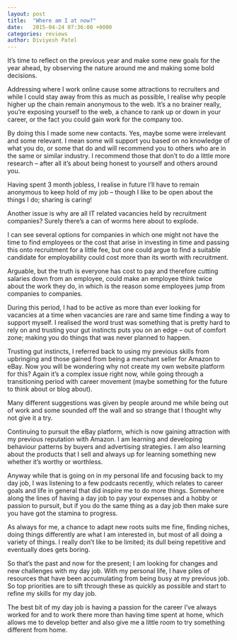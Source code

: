 ```yaml
---
layout: post
title:  "Where am I at now?"
date:   2015-04-24 07:36:00 +0000
categories: reviews
author: Diviyesh Patel
---
```


It’s time to reflect on the previous year and make some new goals for the year ahead, by observing the nature around me and making some bold decisions.

Addressing where I work online cause some attractions to recruiters and while I could stay away from this as much as possible, I realise why people higher up the chain remain anonymous to the web. It’s a no brainer really, you’re exposing yourself to the web, a chance to rank up or down in your career, or the fact you could gain work for the company too.

By doing this I made some new contacts. Yes, maybe some were irrelevant and some relevant. I mean some will support you based on no knowledge of what you do, or some that do and will recommend you to others who are in the same or similar industry. I recommend those that don’t to do a little more research – after all it’s about being honest to yourself and others around you.

Having spent 3 month jobless, I realise in future I’ll have to remain anonymous to keep hold of my job – though I like to be open about the things I do; sharing is caring!

Another issue is why are all IT related vacancies held by recruitment companies? Surely there’s a can of worms here about to explode.

I can see several options for companies in which one might not have the time to find employees or the cost that arise in investing in time and passing this onto recruitment for a little fee, but one could argue to find a suitable candidate for employability could cost more than its worth with recruitment.

Arguable, but the truth is everyone has cost to pay and therefore cutting salaries down from an employee, could make an employee think twice about the work they do, in which is the reason some employees jump from companies to companies.

During this period, I had to be active as more than ever looking for vacancies at a time when vacancies are rare and same time finding a way to support myself. I realised the word trust was something that is pretty hard to rely on and trusting your gut instincts puts you on an edge – out of comfort zone; making you do things that was never planned to happen.

Trusting gut instincts, I referred back to using my previous skills from upbringing and those gained from being a merchant seller for Amazon to eBay. Now you will be wondering why not create my own website platform for this? Again it’s a complex issue right now, while going through a transitioning period with career movement (maybe something for the future to think about or blog about).

Many different suggestions was given by people around me while being out of work and some sounded off the wall and so strange that I thought why not give it a try.

Continuing to pursuit the eBay platform, which is now gaining attraction with my previous reputation with Amazon. I am learning and developing behaviour patterns by buyers and advertising strategies. I am also learning about the products that I sell and always up for learning something new whether it’s worthy or worthless.

Anyway while that is going on in my personal life and focusing back to my day job, I was listening to a few podcasts recently, which relates to career goals and life in general that did inspire me to do more things. Somewhere along the lines of having a day job to pay your expenses and a hobby or passion to pursuit, but if you do the same thing as a day job then make sure you have got the stamina to progress.

As always for me, a chance to adapt new roots suits me fine, finding niches, doing things differently are what I am interested in, but most of all doing a variety of things. I really don’t like to be limited; its dull being repetitive and eventually does gets boring.

So that’s the past and now for the present; I am looking for changes and new challenges with my day job. With my personal life, I have piles of resources that have been accumulating from being busy at my previous job. So top priorities are to sift through these as quickly as possible and start to refine my skills for my day job.

The best bit of my day job is having a passion for the career I’ve always worked for and to work there more than having time spent at home, which allows me to develop better and also give me a little room to try something different from home.